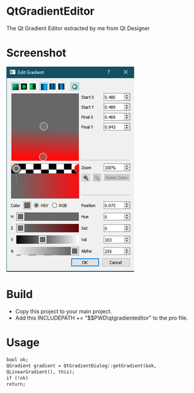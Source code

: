 # QtGradientEditor
The Qt Gradient Editor extracted by me from Qt Designer
# Screenshot
![alt text](https://raw.githubusercontent.com/yanis60/QtGradientEditor/main/images/image.png)
# Build
- Copy this project to your main project.
- Add this INCLUDEPATH += "$$PWD\qtgradienteditor" to the pro file.
# Usage
```
bool ok;
QGradient gradient = QtGradientDialog::getGradient(&ok, QLinearGradient(), this);
if (!ok)
return;
```
